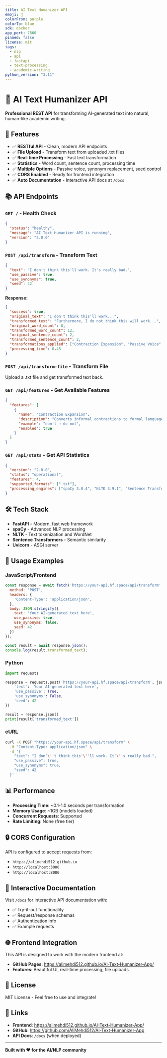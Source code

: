 ```yaml
---
title: AI Text Humanizer API
emoji: 🚀
colorFrom: purple
colorTo: blue
sdk: docker
app_port: 7860
pinned: false
license: mit
tags:
  - nlp
  - api
  - fastapi
  - text-processing
  - academic-writing
python_version: "3.11"
---
```


# 🚀 AI Text Humanizer API

**Professional REST API** for transforming AI-generated text into natural, human-like academic writing.

## 🎯 Features

- ✅ **RESTful API** - Clean, modern API endpoints
- ✅ **File Upload** - Transform text from uploaded .txt files
- ✅ **Real-time Processing** - Fast text transformation
- ✅ **Statistics** - Word count, sentence count, processing time
- ✅ **Multiple Options** - Passive voice, synonym replacement, seed control
- ✅ **CORS Enabled** - Ready for frontend integration
- ✅ **Auto Documentation** - Interactive API docs at `/docs`

## 📚 API Endpoints

### `GET /` - Health Check
```json
{
  "status": "healthy",
  "message": "AI Text Humanizer API is running",
  "version": "2.0.0"
}
```

### `POST /api/transform` - Transform Text
```json
{
  "text": "I don't think this'll work. It's really bad.",
  "use_passive": true,
  "use_synonyms": true,
  "seed": 42
}
```

**Response:**
```json
{
  "success": true,
  "original_text": "I don't think this'll work...",
  "transformed_text": "Furthermore, I do not think this will work...",
  "original_word_count": 8,
  "transformed_word_count": 12,
  "original_sentence_count": 2,
  "transformed_sentence_count": 2,
  "transformations_applied": ["Contraction Expansion", "Passive Voice", "Synonym Replacement", "Academic Transitions"],
  "processing_time": 0.45
}
```

### `POST /api/transform-file` - Transform File
Upload a .txt file and get transformed text back.

### `GET /api/features` - Get Available Features
```json
{
  "features": [
    {
      "name": "Contraction Expansion",
      "description": "Converts informal contractions to formal language",
      "example": "don't → do not",
      "enabled": true
    }
  ]
}
```

### `GET /api/stats` - Get API Statistics
```json
{
  "version": "2.0.0",
  "status": "operational",
  "features": 4,
  "supported_formats": [".txt"],
  "processing_engines": ["spaCy 3.8.4", "NLTK 3.9.1", "Sentence Transformers 3.4.1"]
}
```

## 🛠️ Tech Stack

- **FastAPI** - Modern, fast web framework
- **spaCy** - Advanced NLP processing
- **NLTK** - Text tokenization and WordNet
- **Sentence Transformers** - Semantic similarity
- **Uvicorn** - ASGI server

## 🔧 Usage Examples

### JavaScript/Frontend
```javascript
const response = await fetch('https://your-api.hf.space/api/transform', {
  method: 'POST',
  headers: {
    'Content-Type': 'application/json',
  },
  body: JSON.stringify({
    text: 'Your AI-generated text here',
    use_passive: true,
    use_synonyms: false,
    seed: 42
  })
});

const result = await response.json();
console.log(result.transformed_text);
```

### Python
```python
import requests

response = requests.post('https://your-api.hf.space/api/transform', json={
    'text': 'Your AI-generated text here',
    'use_passive': True,
    'use_synonyms': False,
    'seed': 42
})

result = response.json()
print(result['transformed_text'])
```

### cURL
```bash
curl -X POST "https://your-api.hf.space/api/transform" \
  -H "Content-Type: application/json" \
  -d '{
    "text": "I don'\''t think this'\''ll work. It'\''s really bad.",
    "use_passive": true,
    "use_synonyms": true,
    "seed": 42
  }'
```

## 📊 Performance

- **Processing Time**: ~0.1-1.0 seconds per transformation
- **Memory Usage**: ~1GB (models loaded)
- **Concurrent Requests**: Supported
- **Rate Limiting**: None (free tier)

## 🔒 CORS Configuration

API is configured to accept requests from:
- `https://alimehdi512.github.io`
- `http://localhost:3000`
- `http://localhost:8080`

## 📖 Interactive Documentation

Visit `/docs` for interactive API documentation with:
- ✅ Try-it-out functionality
- ✅ Request/response schemas
- ✅ Authentication info
- ✅ Example requests

## 🌐 Frontend Integration

This API is designed to work with the modern frontend at:
- **GitHub Pages**: https://alimehdi512.github.io/AI-Text-Humanizer-App/
- **Features**: Beautiful UI, real-time processing, file uploads

## 📝 License

MIT License - Feel free to use and integrate!

## 🔗 Links

- **Frontend**: https://alimehdi512.github.io/AI-Text-Humanizer-App/
- **GitHub**: https://github.com/AliMehdi512/AI-Text-Humanizer-App
- **API Docs**: `/docs` (when deployed)

---

**Built with ❤️ for the AI/NLP community**
